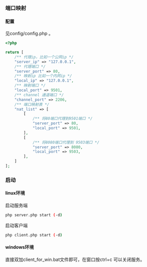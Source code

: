 ###  端口映射

#### 配置

见config/config.php 。
```php 
<?php

return [
    /** 代理ip，比如一个公网ip */
    "server_ip" => "127.0.0.1",
    /** 代理端口 */
    "server_port" => 80,
    /** 映射ip 比如一个内网ip */
    "local_ip" => "127.0.0.1",
    /** 映射端口 */
    "local_port" => 9501,
    /** channel 通道端口 */
    "channel_port" => 2206,
    /** 端口映射表 */
    "nat_list" => [
        [
            /** 将80端口代理到9501端口 */
            "server_port" => 80,
            "local_port" => 9501,
        ],
        [
            /** 将8080端口代理到 9503端口 */
            "server_port" => 8080,
            "local_port" => 9503,
        ],
    ]
];
```
###   启动

####  linux环境
启动服务端
```bash 
php server.php start (-d)
```
启动客户端
```bash 
php client.php start (-d)
```
####  windows环境

直接双加client_for_win.bat文件即可，在窗口按ctrl+c 可以关闭服务。